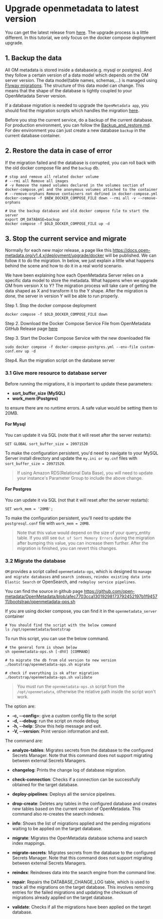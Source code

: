 # Upgrade openmetadata to latest version

You can get the latest release from [here](https://github.com/open-metadata/OpenMetadata/releases). The upgrade 
process is a little different. In this tutorial, we only focus on the docker compose deployment upgrade.

## 1. Backup the data

All OM metadata is stored inside a database(e.g. mysql or postgres). And they follow a certain version of a data model
which depends on the OM server version.
The data model(table names, schemas,...) is managed using [Flyway migrations](https://flywaydb.org/).
The structure of this data model can change. This means that the shape of the database is tightly coupled to your OpenMetadata Server version.

If a database migration is needed to upgrade the `OpenMetadata app`, you should find the migration scripts which handles
the migration [here](https://github.com/open-metadata/OpenMetadata/tree/main/bootstrap/sql).

Before you stop the current service, do a backup of the current database. For production environment, you can follow the
[Backup_and_restore.md](./02.Backup_and_restore.md). For dev environment you can just create a new database `backup` in
the current database container. 

## 2. Restore the data in case of error

If the migration failed and the database is corrupted, you can roll back with the old
docker compose file and the `backup` db.

```shell
# stop and remove all related docker volume
# --rmi all Remove all images
# -v Remove the named volumes declared in the volumes section of docker-compose.yml and the anonymous volumes attached to the container
# --remove-orphans Remove containers not defined in docker-compose.yml
docker-compose -f $NEW_DOCKER_COMPOSE_FILE down --rmi all -v --remove-orphans

# Use the backup database and old docker compose file to start the server 
export OM_DATABASE=backup
docker compose -f $OLD_DOCKER_COMPOSE_FILE up -d
```


## 3. Stop the current service and migrate

Normally for each new major release, a page like this https://docs.open-metadata.org/v1.4.x/deployment/upgrade/docker
will be published. We can follow it to do the migration. In below, we just explain a little what happens behind the
scene and how to do it in a real world scenario.

We have been explaining how each OpenMetadata Server relies on a specific data model to store the metadata. 
What happens when we upgrade OM from version X to Y? The migration process will take care of getting the data 
shaped as X and transform it to the Y shape. After the migration is done, the server in version Y will be able 
to run properly.

Step 1. Stop the docker compose deployment

```shell
docker compose -f $OLD_DOCKER_COMPOSE_FILE down
```


Step 2. Download the Docker Compose Service File from OpenMetadata GitHub Release page [here](https://github.com/open-metadata/OpenMetadata/releases/latest)

Step 3. Start the Docker Compose Service with the new downloaded file

```shell
sudo docker compose -f docker-compose-postgres.yml --env-file custom-conf.env up -d
```

Step4. Run the migration script on the database server

### 3.1 Give more resource to database server

Before running the migrations, it is important to update these parameters:
- **sort_buffer_size (MySQL)**
- **work_mem (Postgres)**

to ensure there are no runtime errors. A safe value would be setting them to 20MB.

#### For Mysql

You can update it via SQL (note that it will reset after the server restarts):

```shell
SET GLOBAL sort_buffer_size = 20971520
```

To make the configuration persistent, you'd need to navigate to your MySQL Server install directory and 
update the `my.ini or my.cnf` files with `sort_buffer_size = 20971520`.

> If using Amazon RDS(Relational Data Base), you will need to update your instance's Parameter 
> Group to include the above change.

#### For Postgres

You can update it via SQL (not that it will reset after the server restarts):

```shell
SET work_mem = '20MB';
```
To make the configuration persistent, you'll need to update the `postgresql.conf` file with `work_mem = 20MB`.


> Note that this value would depend on the size of your query_entity table. If you still see `Out of Sort Memory Errors` 
> during the migration after bumping this value, you can increase them further. 
> After the migration is finished, you can revert this changes.

### 3.2 Migrate the database

`OM` provides a script called `openmetadata-ops`, which is designed to `manage and migrate databases` and 
`search indexes`, `reindex existing data into Elastic Search` or OpenSearch, and `redeploy service pipelines`.

You can find the source in github page https://github.com/open-metadata/OpenMetadata/blob/afec7703cca13019298173792452197b1f945711/bootstrap/openmetadata-ops.sh

If you are using docker compose, you can find it in the `openmetadata_server` container

```shell
# You should find the script with the below command
ls /opt/openmetadata/bootstrap
```

To run this script, you can use the below command.
```shell
# the general form is shown below
sh openmetadata-ops.sh [-dhV] [COMMAND]

# to migrate the db from old version to new version
./bootstrap/openmetadata-ops.sh migrate

# check if everything is ok after migration
./bootstrap/openmetadata-ops.sh validate
```

> You must run the `openmetadata-ops.sh` script from the `/opt/openmetadata`, otherwise the relative path inside the
> script won't work.

The option are:
 - **-c, --config=<configFilePath>**: give a custom config file to the script
 - **-d, --debug**: run the script on mode debug
 - **-h, --help**: Show this help message and exit.
 - **-V, --version**: Print version information and exit.

The command are: 

- **analyze-tables**: Migrates secrets from the database to the configured Secrets Manager. 
                      Note that this command does not support migrating between external Secrets Managers.

- **changelog**: Prints the change log of database migration.

- **check-connection**: Checks if a connection can be successfully obtained for the target database.

- **deploy-pipelines**: Deploys all the service pipelines.
- **drop-create**: Deletes any tables in the configured database and creates new tables based on the current version of OpenMetadata. This command also re-creates the search indexes.
- **info**: Shows the list of migrations applied and the pending migrations waiting to be applied on the target database.
- **migrate**: Migrates the OpenMetadata database schema and search index mappings.
- **migrate-secrets**: Migrates secrets from the database to the configured Secrets Manager. Note that this command does not support migrating between external Secrets Managers.
- **reindex**: Reindexes data into the search engine from the command line.
- **repair**: Repairs the DATABASE_CHANGE_LOG table, which is used to track all the migrations on the target database. This involves removing entries for the failed migrations and updating the checksum of migrations already applied on the target database.
- **validate**: Checks if all the migrations have been applied on the target database.